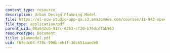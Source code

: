 ```yaml
---
content_type: resource
description: Urban Design Planning Model.
file: https://ol-ocw-studio-app-qa.s3.amazonaws.com/courses/11-943-special-studies-in-urban-studies-and-planning-the-cardener-river-corridor-workshop-fall-2001/f6fe4c04f78c990beb1f3dc651aaede8_planmodel.pdf
file_type: application/pdf
parent_uid: 08a642c6-918c-6263-cf20-b76dcdfbb963
resourcetype: Document
title: planmodel.pdf
uid: f6fe4c04-f78c-990b-eb1f-3dc651aaede8
---
```

